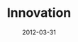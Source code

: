 ---
layout: message
category: message
series: "Game Changers"
title: "Innovation "
date: 2012-03-31
audio-description: "Brian Wells talks about how Game Changers defeat Goliath by fighting differently."
audio: "http://www.crossroads.net/players/media/hq/gamechangers_04.mp3"
audio-title: "Innovation"
audio-duration: "56&#58;14"
program-description: "Brian Wells talks about how Game Changers defeat Goliath by fighting differently."
program: "http://www.crossroads.net/players/media/hq/03_31-04-01_12Program.pdf"
program-title: "Innovation"
video-description: "Brian Wells talks about how Game Changers defeat Goliath by fighting differently."
video-title: "Innovation"
video: "https://s3.amazonaws.com/crossroadsvideomessages/gamechangers_04.mp4"
---